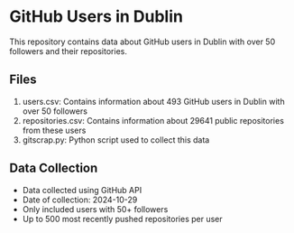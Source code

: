 # GitHub Users in Dublin

This repository contains data about GitHub users in Dublin with over 50 followers and their repositories.

## Files

1. users.csv: Contains information about 493 GitHub users in Dublin with over 50 followers
2. repositories.csv: Contains information about 29641 public repositories from these users
3. gitscrap.py: Python script used to collect this data

## Data Collection

- Data collected using GitHub API
- Date of collection: 2024-10-29
- Only included users with 50+ followers
- Up to 500 most recently pushed repositories per user
